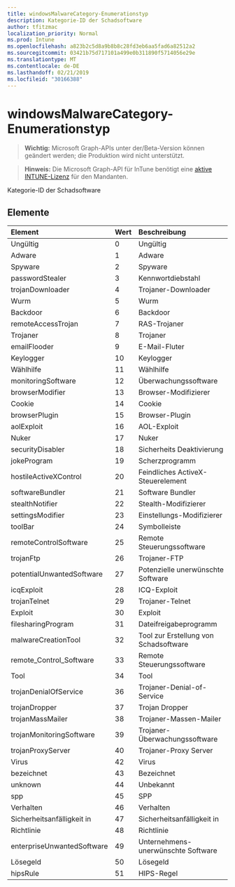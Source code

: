 ```yaml
---
title: windowsMalwareCategory-Enumerationstyp
description: Kategorie-ID der Schadsoftware
author: tfitzmac
localization_priority: Normal
ms.prod: Intune
ms.openlocfilehash: a823b2c5d8a9b8b8c28fd3eb6aa5fad6a82512a2
ms.sourcegitcommit: 03421b75d717101a499e0b311890f5714056e29e
ms.translationtype: MT
ms.contentlocale: de-DE
ms.lasthandoff: 02/21/2019
ms.locfileid: "30166388"
---
```

# <a name="windowsmalwarecategory-enum-type"></a>windowsMalwareCategory-Enumerationstyp

> **Wichtig:** Microsoft Graph-APIs unter der/Beta-Version können geändert werden; die Produktion wird nicht unterstützt.

> **Hinweis:** Die Microsoft Graph-API für InTune benötigt eine [aktive INTUNE-Lizenz](https://go.microsoft.com/fwlink/?linkid=839381) für den Mandanten.

Kategorie-ID der Schadsoftware

## <a name="members"></a>Elemente
|Element|Wert|Beschreibung|
|:---|:---|:---|
|Ungültig|0|Ungültig|
|Adware|1|Adware|
|Spyware|2|Spyware|
|passwordStealer|3|Kennwortdiebstahl|
|trojanDownloader|4|Trojaner-Downloader|
|Wurm|5|Wurm|
|Backdoor|6|Backdoor|
|remoteAccessTrojan|7|RAS-Trojaner|
|Trojaner|8|Trojaner|
|emailFlooder|9|E-Mail-Fluter|
|Keylogger|10|Keylogger|
|Wählhilfe|11|Wählhilfe|
|monitoringSoftware|12|Überwachungssoftware|
|browserModifier|13|Browser-Modifizierer|
|Cookie|14|Cookie|
|browserPlugin|15|Browser-Plugin|
|aolExploit|16|AOL-Exploit|
|Nuker|17|Nuker|
|securityDisabler|18|Sicherheits Deaktivierung|
|jokeProgram|19|Scherzprogramm|
|hostileActiveXControl|20|Feindliches ActiveX-Steuerelement|
|softwareBundler|21|Software Bundler|
|stealthNotifier|22|Stealth-Modifizierer|
|settingsModifier|23|Einstellungs-Modifizierer|
|toolBar|24|Symbolleiste|
|remoteControlSoftware|25|Remote Steuerungssoftware|
|trojanFtp|26|Trojaner-FTP|
|potentialUnwantedSoftware|27|Potenzielle unerwünschte Software|
|icqExploit|28|ICQ-Exploit|
|trojanTelnet|29|Trojaner-Telnet|
|Exploit|30|Exploit|
|filesharingProgram|31|Dateifreigabeprogramm|
|malwareCreationTool|32|Tool zur Erstellung von Schadsoftware|
|remote_Control_Software|33|Remote Steuerungssoftware|
|Tool|34|Tool|
|trojanDenialOfService|36|Trojaner-Denial-of-Service|
|trojanDropper|37|Trojan Dropper|
|trojanMassMailer|38|Trojaner-Massen-Mailer|
|trojanMonitoringSoftware|39|Trojaner-Überwachungssoftware|
|trojanProxyServer|40|Trojaner-Proxy Server|
|Virus|42|Virus|
|bezeichnet|43|Bezeichnet|
|unknown|44|Unbekannt|
|spp|45|SPP|
|Verhalten|46|Verhalten|
|Sicherheitsanfälligkeit in|47|Sicherheitsanfälligkeit in|
|Richtlinie|48|Richtlinie|
|enterpriseUnwantedSoftware|49|Unternehmens-unerwünschte Software|
|Lösegeld|50|Lösegeld|
|hipsRule|51|HIPS-Regel|




